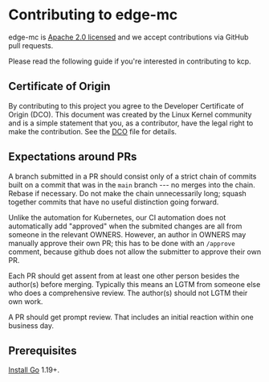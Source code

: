 # Contributing to edge-mc

edge-mc is [Apache 2.0 licensed](LICENSE) and we accept contributions via
GitHub pull requests.

Please read the following guide if you're interested in contributing to kcp.

## Certificate of Origin

By contributing to this project you agree to the Developer Certificate of
Origin (DCO). This document was created by the Linux Kernel community and is a
simple statement that you, as a contributor, have the legal right to make the
contribution. See the [DCO](DCO) file for details.

## Expectations around PRs

A branch submitted in a PR should consist only of a strict chain of
commits built on a commit that was in the `main` branch --- no merges
into the chain.  Rebase if necessary.  Do not make the chain
unnecessarily long; squash together commits that have no useful
distinction going forward.

Unlike the automation for Kubernetes, our CI automation does not
automatically add "approved" when the submited changes are all from
someone in the relevant OWNERS.  However, an author in OWNERS may
manually approve their own PR; this has to be done with an `/approve`
comment, because github does not allow the submitter to approve their
own PR.

Each PR should get assent from at least one other person besides the
author(s) before merging.  Typically this means an LGTM from someone
else who does a comprehensive review.  The author(s) should not LGTM
their own work.

A PR should get prompt review.  That includes an initial reaction
within one business day.

## Prerequisites

[Install Go](https://golang.org/doc/install) 1.19+.
